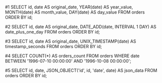 #1
SELECT 
    id,
    date AS original_date,
    YEAR(date) AS year_value,
    MONTH(date) AS month_value,
    DAY(date) AS day_value
FROM orders
ORDER BY id;

#2
SELECT 
    id,
    date AS original_date,
    DATE_ADD(date, INTERVAL 1 DAY) AS date_plus_one_day
FROM orders
ORDER BY id;

#3
SELECT 
    id,
    date AS original_date,
    UNIX_TIMESTAMP(date) AS timestamp_seconds
FROM orders
ORDER BY id;

#4
SELECT COUNT(*) AS orders_count
FROM orders
WHERE date BETWEEN '1996-07-10 00:00:00' AND '1996-10-08 00:00:00';

#5
SELECT 
    id,
    date,
    JSON_OBJECT('id', id, 'date', date) AS json_data
FROM orders
ORDER BY id;

